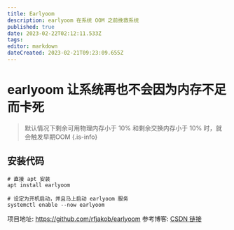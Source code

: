 ```yaml
---
title: Earlyoom
description: earlyoom 在系统 OOM 之前挽救系统
published: true
date: 2023-02-22T02:12:11.533Z
tags: 
editor: markdown
dateCreated: 2023-02-21T09:23:09.655Z
---
```


# earlyoom 让系统再也不会因为内存不足而卡死

> 默认情况下剩余可用物理内存小于 10% 和剩余交换内存小于 10% 时，就会触发早期OOM
{.is-info}

## 安装代码
```
# 直接 apt 安装
apt install earlyoom

# 设定为开机启动，并且马上启动 earlyoom 服务
systemctl enable --now earlyoom
```





项目地址: https://github.com/rfjakob/earlyoom
参考博客: [CSDN 链接](https://blog.csdn.net/ONE_SIX_MIX/article/details/124046026)
